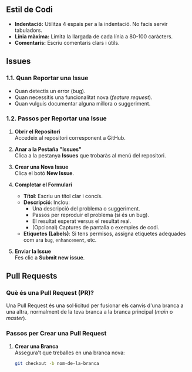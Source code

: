## **Estil de Codi**

- **Indentació:** Utilitza 4 espais per a la indentació. No facis servir tabuladors.
- **Línia màxima:** Limita la llargada de cada línia a 80-100 caràcters.
- **Comentaris:** Escriu comentaris clars i útils.


## **Issues**

### **1.1. Quan Reportar una Issue**
- Quan detectis un error (bug).
- Quan necessitis una funcionalitat nova (*feature request*).
- Quan vulguis documentar alguna millora o suggeriment.

### **1.2. Passos per Reportar una Issue**
1. **Obrir el Repositori**  
   Accedeix al repositori corresponent a GitHub.

2. **Anar a la Pestaña "Issues"**  
   Clica a la pestanya **Issues** que trobaràs al menú del repositori.

3. **Crear una Nova Issue**  
   Clica el botó **New Issue**.

4. **Completar el Formulari**  
   - **Títol**: Escriu un títol clar i concís.
   - **Descripció**: Inclou:
     - Una descripció del problema o suggeriment.
     - Passos per reproduir el problema (si és un bug).
     - El resultat esperat versus el resultat real.
     - (Opcional) Captures de pantalla o exemples de codi.
   - **Etiquetes (Labels)**: Si tens permisos, assigna etiquetes adequades com ara `bug`, `enhancement`, etc.

5. **Enviar la Issue**  
   Fes clic a **Submit new issue**.


## **Pull Requests**

### **Què és una Pull Request (PR)?**
Una Pull Request és una sol·licitud per fusionar els canvis d'una branca a una altra, normalment de la teva branca a la branca principal (*main* o *master*).

### **Passos per Crear una Pull Request**
1. **Crear una Branca**  
   Assegura't que treballes en una branca nova:
   ```bash
   git checkout -b nom-de-la-branca